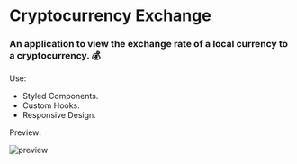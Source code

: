 # Cryptocurrency Exchange
### An application to view the exchange rate of a local currency to a cryptocurrency. 💰

Use:
- Styled Components.
- Custom Hooks.
- Responsive Design.

Preview:

![preview](https://user-images.githubusercontent.com/85462420/174866778-e5fdbf42-7ad9-4e8a-8ed4-1895cefc670f.gif)
